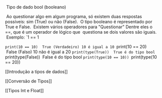  Tipo de dado bool (booleano)

 Ao questionar algo em algum programa, só existem duas respostas possíveis: sim (True) ou não (False).
 O tipo booleano é representado por True e False.
 Existem vários operadores para "Questionar" Dentre eles o \==, que é um operador de lógico que
 questiona se dois valores são iguais.
 Exemplo: `1 == 1

`print(10 == 10)  True (Verdadeiro) 10 é igual a 10
`print(10 == 20)  False (Falso) 10 não é igual a 20
`print(type(True))  True é do tipo bool
`print(type(False))  False é do tipo bool
`print(type(10 == 10))
`print(type(10 == 20))

[[Introdução a tipos de dados]]

[[Conversão de Tipos]]

[[Tipos Int e Float]]